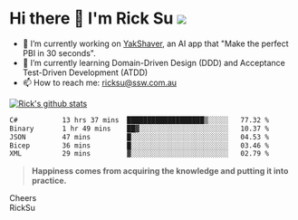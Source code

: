 # Hi there 👋 I'm Rick Su ![](https://komarev.com/ghpvc/?username=ricksu978)
<!--
**ricksu978/ricksu978** is a ✨ _special_ ✨ repository because its `README.md` (this file) appears on your GitHub profile.

Here are some ideas to get you started:
-->
- 🔭 I’m currently working on [YakShaver](https://yakshaver.ai/), an AI app that "Make the perfect PBI in 30 seconds".
- 🌱 I’m currently learning Domain-Driven Design (DDD) and Acceptance Test-Driven Development (ATDD)
- 📫 How to reach me: ricksu@ssw.com.au
<!--
- 👯 I’m looking to collaborate on ...
- 🤔 I’m looking for help with ...
- 💬 Ask me about ...
-->
<!--
- 😄 Pronouns: ...
- ⚡ Fun fact: ...
-->
[![Rick's github stats](https://github-readme-stats.vercel.app/api?username=ricksu978&theme=dark)](https://github.com/ricksu978/ricksu978)

<!--START_SECTION:waka-->

```txt
C#           13 hrs 37 mins  ███████████████████▒░░░░░   77.32 %
Binary       1 hr 49 mins    ██▓░░░░░░░░░░░░░░░░░░░░░░   10.37 %
JSON         47 mins         █░░░░░░░░░░░░░░░░░░░░░░░░   04.53 %
Bicep        36 mins         █░░░░░░░░░░░░░░░░░░░░░░░░   03.46 %
XML          29 mins         ▓░░░░░░░░░░░░░░░░░░░░░░░░   02.79 %
```

<!--END_SECTION:waka-->

> **Happiness comes from acquiring the knowledge and putting it into practice.**

Cheers  
RickSu 
